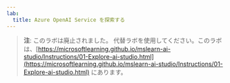 ```yaml
---
lab:
  title: Azure OpenAI Service を探索する
---
```


> **注**: このラボは廃止されました。 代替ラボを使用してください。このラボは、[https://microsoftlearning.github.io/mslearn-ai-studio/Instructions/01-Explore-ai-studio.html](https://microsoftlearning.github.io/mslearn-ai-studio/Instructions/01-Explore-ai-studio.html) にあります。

